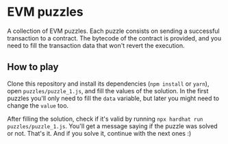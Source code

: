 # EVM puzzles

A collection of EVM puzzles. Each puzzle consists on sending a successful transaction to a contract. The bytecode of the contract is provided, and you need to fill the transaction data that won't revert the execution.

## How to play

Clone this repository and install its dependencies (`npm install` or `yarn`), open `puzzles/puzzle_1.js`, and fill the values of the solution. In the first puzzles you'll only need to fill the `data` variable, but later you might need to change the `value` too.

After filling the solution, check if it's valid by running `npx hardhat run puzzles/puzzle_1.js`. You'll get a message saying if the puzzle was solved or not. That's it. And if you solve it, continue with the next ones :)
